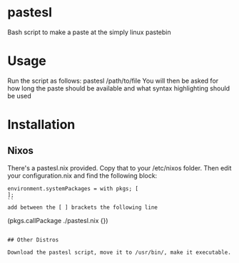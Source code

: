 # pastesl
Bash script to make a paste at the simply linux pastebin

# Usage
Run the script as follows:  pastesl /path/to/file
You will then be asked for how long the paste should be available and what syntax highlighting should be used

# Installation

## Nixos

There's a pastesl.nix provided. Copy that to your /etc/nixos folder.
Then edit your configuration.nix and find the following block:
```
environment.systemPackages = with pkgs; [
];
``
add between the [ ] brackets the following line

```
(pkgs.callPackage ./pastesl.nix {})
```

## Other Distros

Download the pastesl script, move it to /usr/bin/, make it executable.